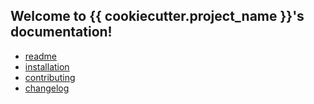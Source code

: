 ## Welcome to {{ cookiecutter.project_name }}'s documentation!

- [readme](../README.md)
- [installation](../INSTALLATION.md)
- [contributing](../CONTRIBUTING.md)
- [changelog](../CHANGELOG.md)

